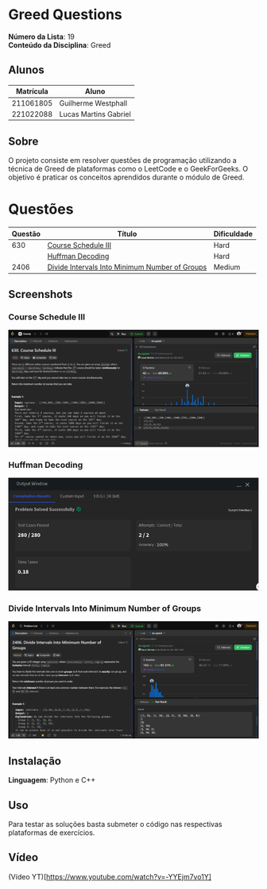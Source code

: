 # Greed Questions

**Número da Lista**: 19<br>
**Conteúdo da Disciplina**: Greed<br>

## Alunos

| Matrícula | Aluno                 |
| --------- | --------------------- |
| 211061805 | Guilherme Westphall   |
| 221022088 | Lucas Martins Gabriel |

## Sobre 
O projeto consiste em resolver questões de programação utilizando a técnica de Greed de plataformas como o LeetCode e o GeekForGeeks. O objetivo é praticar os conceitos aprendidos durante o módulo de Greed.

# Questões

| Questão          | Título                                                                                                                                               | Dificuldade |
| ---------------- | ---------------------------------------------------------------------------------------------------------------------------------------------------- | ----------- |
| 630              | [Course Schedule III](https://leetcode.com/problems/course-schedule-iii/)                                                                            | Hard        |
|                  | [Huffman Decoding](https://www.geeksforgeeks.org/problems/huffman-decoding/1)                                                                        | Hard        |
| 2406             | [Divide Intervals Into Minimum Number of Groups](https://leetcode.com/problems/divide-intervals-into-minimum-number-of-groups/)                      | Medium      |

## Screenshots

### Course Schedule III

![630](./assets/630.png)

### Huffman Decoding

![Huffman](./assets/huffman.png)

### Divide Intervals Into Minimum Number of Groups

![2406](./assets/2406.png)

## Instalação 
**Linguagem**: Python e C++<br>

## Uso 
Para testar as soluções basta submeter o código nas respectivas plataformas de exercícios.

## Vídeo
(Vídeo YT)[https://www.youtube.com/watch?v=-YYEjm7vo1Y]

